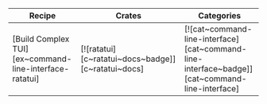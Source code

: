 | Recipe | Crates | Categories |
|--------|--------|------------|
| [Build Complex TUI][ex~command-line-interface-ratatui] | [![ratatui][c~ratatui~docs~badge]][c~ratatui~docs] | [![cat~command-line-interface][cat~command-line-interface~badge]][cat~command-line-interface] |

<div class="hidden">
</div>
